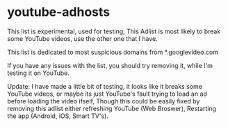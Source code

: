 # youtube-adhosts
This list is experimental, used for testing, This Adlist is most likely to break some YouTube videos, use the other one that I have.

This list is dedicated to most suspicious domains from *.googlevideo.com

If you have any issues with the list, you should try removing it, while I'm testing it on YouTube.

Update: I have made a little bit of testing, it looks like it breaks some YouTube videos, or maybe its just YouTube's fault trying to load an ad before loading the video ifself, Though this could be easily fixed by removing this adlist either refreshing YouTube (Web Broswer), Restarting the app (Android, iOS, Smart TV's).
